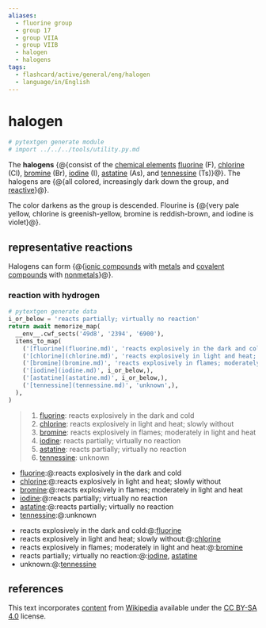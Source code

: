 ```yaml
---
aliases:
  - fluorine group
  - group 17
  - group VIIA
  - group VIIB
  - halogen
  - halogens
tags:
  - flashcard/active/general/eng/halogen
  - language/in/English
---
```


# halogen

```Python
# pytextgen generate module
# import ../../../tools/utility.py.md
```

The __halogens__ {@{consist of the [chemical elements](chemical%20element.md) [fluorine](fluorine.md) (F), [chlorine](chlorine.md) (Cl), [bromine](bromine.md) (Br), [iodine](iodine.md) (I), [astatine](astatine.md) (As), and [tennessine](tennessine.md) (Ts)}@}. The halogens are {@{all colored, increasingly dark down the group, and [reactive](reactivity%20(chemistry).md)}@}. <!--SR:!2026-10-24,540,270!2026-10-20,779,250-->

The color darkens as the group is descended. Flourine is {@{very pale yellow, chlorine is greenish-yellow, bromine is reddish-brown, and iodine is violet}@}. <!--SR:!2025-12-18,309,187-->

## representative reactions

Halogens can form {@{[ionic compounds](ionic%20compound.md) with [metals](metal.md) and [covalent compounds](covalent%20compound.md) with [nonmetals](nonmetal.md)}@}. <!--SR:!2028-12-27,1455,310-->

### reaction with hydrogen

```Python
# pytextgen generate data
i_or_below = 'reacts partially; virtually no reaction'
return await memorize_map(
  __env__.cwf_sects('49d8', '2394', '6900'),
  items_to_map(
    ('[fluorine](fluorine.md)', 'reacts explosively in the dark and cold',),
    ('[chlorine](chlorine.md)', 'reacts explosively in light and heat; slowly without',),
    ('[bromine](bromine.md)', 'reacts explosively in flames; moderately in light and heat',),
    ('[iodine](iodine.md)', i_or_below,),
    ('[astatine](astatine.md)', i_or_below,),
    ('[tennessine](tennessine.md)', 'unknown',),
  ),
)
```

<!--pytextgen generate section="49d8"--><!-- The following content is generated at 2023-03-20T22:20:19.404644+08:00. Any edits will be overridden! -->

> 1. [fluorine](fluorine.md): reacts explosively in the dark and cold
> 2. [chlorine](chlorine.md): reacts explosively in light and heat; slowly without
> 3. [bromine](bromine.md): reacts explosively in flames; moderately in light and heat
> 4. [iodine](iodine.md): reacts partially; virtually no reaction
> 5. [astatine](astatine.md): reacts partially; virtually no reaction
> 6. [tennessine](tennessine.md): unknown

<!--/pytextgen-->

<!--pytextgen generate section="2394"--><!-- The following content is generated at 2024-01-04T20:17:51.880136+08:00. Any edits will be overridden! -->

- [fluorine](fluorine.md):@:reacts explosively in the dark and cold <!--SR:!2026-01-16,712,310-->
- [chlorine](chlorine.md):@:reacts explosively in light and heat; slowly without <!--SR:!2026-09-15,804,270-->
- [bromine](bromine.md):@:reacts explosively in flames; moderately in light and heat <!--SR:!2026-10-17,482,210-->
- [iodine](iodine.md):@:reacts partially; virtually no reaction <!--SR:!2028-04-25,1215,290-->
- [astatine](astatine.md):@:reacts partially; virtually no reaction <!--SR:!2027-05-23,1086,330-->
- [tennessine](tennessine.md):@:unknown <!--SR:!2028-01-27,1369,350-->

<!--/pytextgen-->

<!--pytextgen generate section="6900"--><!-- The following content is generated at 2024-01-04T20:17:51.910666+08:00. Any edits will be overridden! -->

- reacts explosively in the dark and cold:@:[fluorine](fluorine.md) <!--SR:!2027-02-15,1015,330-->
- reacts explosively in light and heat; slowly without:@:[chlorine](chlorine.md) <!--SR:!2027-01-30,791,230-->
- reacts explosively in flames; moderately in light and heat:@:[bromine](bromine.md) <!--SR:!2026-01-30,709,310-->
- reacts partially; virtually no reaction:@:[iodine](iodine.md), [astatine](astatine.md) <!--SR:!2028-07-11,1502,350-->
- unknown:@:[tennessine](tennessine.md) <!--SR:!2027-08-18,863,230-->

<!--/pytextgen-->

## references

This text incorporates [content](https://en.wikipedia.org/wiki/halogen) from [Wikipedia](Wikipedia.md) available under the [CC BY-SA 4.0](https://creativecommons.org/licenses/by-sa/4.0/) license.
